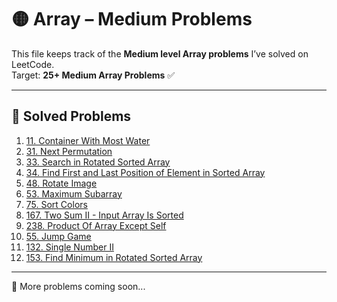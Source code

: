 # 🟡 Array – Medium Problems

This file keeps track of the **Medium level Array problems** I’ve solved on LeetCode.  
Target: **25+ Medium Array Problems** ✅

---

## 📌 Solved Problems

1. [11. Container With Most Water](https://leetcode.com/problems/container-with-most-water)
2. [31. Next Permutation](https://leetcode.com/problems/next-permutation)
3. [33. Search in Rotated Sorted Array](https://leetcode.com/problems/search-in-rotated-sorted-array)
4. [34. Find First and Last Position of Element in Sorted Array](https://leetcode.com/problems/find-first-and-last-position-of-element-in-sorted-array)
5. [48. Rotate Image](https://leetcode.com/problems/rotate-image)
6. [53. Maximum Subarray](https://leetcode.com/problems/maximum-subarray)
7. [75. Sort Colors](https://leetcode.com/problems/sort-colors)
8. [167. Two Sum II - Input Array Is Sorted](https://leetcode.com/problems/two-sum-ii-input-array-is-sorted)
9. [238. Product Of Array Except Self](https://leetcode.com/problems/product-of-array-except-self)
10. [55. Jump Game](https://leetcode.com/problems/jump-game)
11. [132. Single Number II](https://leetcode.com/problems/single-number-ii)
12. [153. Find Minimum in Rotated Sorted Array](https://leetcode.com/problems/find-minimum-in-rotated-sorted-array)

---

🚀 More problems coming soon...
